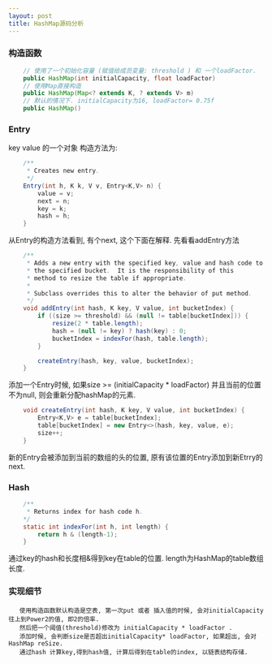 ```yaml
---
layout: post
title: HashMap源码分析
---
```

### 构造函数

```java
	// 使用了一个初始化容量 (赋值给成员变量: threshold ) 和 一个loadFactor.
    public HashMap(int initialCapacity, float loadFactor)
	// 使用Map直接构造
	public HashMap(Map<? extends K, ? extends V> m)
	// 默认的情况下. initialCapacity为16, loadFactor= 0.75f
	public HashMap()
```


### Entry
key value 的一个对象 构造方法为:

````java 
	/**
	 * Creates new entry.
	 */
	Entry(int h, K k, V v, Entry<K,V> n) {
	    value = v;
	    next = n;
	    key = k;
	    hash = h;
	}
````
从Entry的构造方法看到, 有个next, 这个下面在解释.
先看看addEntry方法

````java
    /**
     * Adds a new entry with the specified key, value and hash code to
     * the specified bucket.  It is the responsibility of this
     * method to resize the table if appropriate.
     *
     * Subclass overrides this to alter the behavior of put method.
     */
    void addEntry(int hash, K key, V value, int bucketIndex) {
        if ((size >= threshold) && (null != table[bucketIndex])) {
            resize(2 * table.length);
            hash = (null != key) ? hash(key) : 0;
            bucketIndex = indexFor(hash, table.length);
        }

        createEntry(hash, key, value, bucketIndex);
    }
````
添加一个Entry时候, 如果size >= (initialCapacity * loadFactor) 并且当前的位置不为null, 则会重新分配hashMap的元素.

````java
    void createEntry(int hash, K key, V value, int bucketIndex) {
        Entry<K,V> e = table[bucketIndex];
        table[bucketIndex] = new Entry<>(hash, key, value, e);
        size++;
    }  
````
新的Entry会被添加到当前的数组的头的位置, 原有该位置的Entry添加到新Etrry的next.


### Hash

````java
	/**
	 * Returns index for hash code h.
	*/
	static int indexFor(int h, int length) {
		return h & (length-1);
	}
````
通过key的hash和长度相&得到key在table的位置. length为HashMap的table数组长度.




### 实现细节
>
	   使用构造函数默认构造是空表, 第一次put 或者 插入值的时候, 会对initialCapacity往上到Power2的值, 即2的倍率. 
	   然后把一个阈值(threshold)修改为 initialCapacity * loadFactor .
	   添加时候, 会判断size是否超出initialCapacity* loadFactor, 如果超出, 会对HashMap reSize.
	   通过hash 计算key,得到hash值, 计算后得到在table的index, 以链表结构存储.
	     

